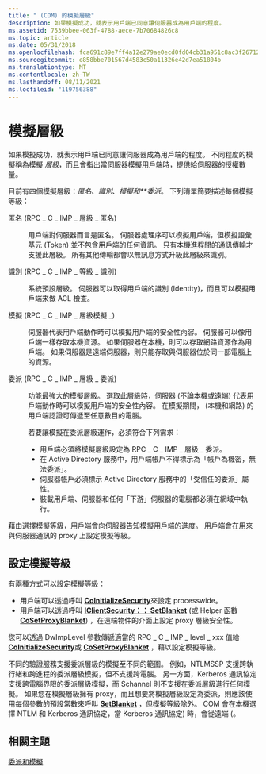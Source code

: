 ```yaml
---
title: " (COM) 的模擬層級"
description: 如果模擬成功，就表示用戶端已同意讓伺服器成為用戶端的程度。
ms.assetid: 7539bbee-063f-4788-aece-7b70684826c8
ms.topic: article
ms.date: 05/31/2018
ms.openlocfilehash: fca691c89e7ff4a12e279ae0ecd0fd04cb31a951c8ac3f2671201fe99dd5900a
ms.sourcegitcommit: e858bbe701567d4583c50a11326e42d7ea51804b
ms.translationtype: MT
ms.contentlocale: zh-TW
ms.lasthandoff: 08/11/2021
ms.locfileid: "119756388"
---
```

# <a name="impersonation-levels"></a>模擬層級

如果模擬成功，就表示用戶端已同意讓伺服器成為用戶端的程度。 不同程度的模擬稱為模擬 *層級*，而且會指出當伺服器模擬用戶端時，提供給伺服器的授權數量。

目前有四個模擬層級：*匿名*、*識別*、*模擬和**委派*。 下列清單簡要描述每個模擬等級：

<dl> <dt>

<span id="anonymous__RPC_C_IMP_LEVEL_ANONYMOUS_"></span><span id="anonymous__rpc_c_imp_level_anonymous_"></span><span id="ANONYMOUS__RPC_C_IMP_LEVEL_ANONYMOUS_"></span>匿名 (RPC \_ C \_ IMP \_ 層級 \_ 匿名) 
</dt> <dd>

用戶端對伺服器而言是匿名。 伺服器處理序可以模擬用戶端，但模擬語彙基元 (Token) 並不包含用戶端的任何資訊。 只有本機進程間的通訊傳輸才支援此層級。 所有其他傳輸都會以無訊息方式升級此層級來識別。

</dd> <dt>

<span id="identify__RPC_C_IMP_LEVEL_IDENTIFY_"></span><span id="identify__rpc_c_imp_level_identify_"></span><span id="IDENTIFY__RPC_C_IMP_LEVEL_IDENTIFY_"></span>識別 (RPC \_ C \_ IMP \_ 等級 \_ 識別) 
</dt> <dd>

系統預設層級。 伺服器可以取得用戶端的識別 (Identity)，而且可以模擬用戶端來做 ACL 檢查。

</dd> <dt>

<span id="impersonate__RPC_C_IMP_LEVEL_IMPERSONATE_"></span><span id="impersonate__rpc_c_imp_level_impersonate_"></span><span id="IMPERSONATE__RPC_C_IMP_LEVEL_IMPERSONATE_"></span>模擬 (RPC \_ C \_ IMP \_ 層級模擬 \_) 
</dt> <dd>

伺服器代表用戶端動作時可以模擬用戶端的安全性內容。 伺服器可以像用戶端一樣存取本機資源。 如果伺服器在本機，則可以存取網路資源作為用戶端。 如果伺服器是遠端伺服器，則只能存取與伺服器位於同一部電腦上的資源。

</dd> <dt>

<span id="delegate__RPC_C_IMP_LEVEL_DELEGATE_"></span><span id="delegate__rpc_c_imp_level_delegate_"></span><span id="DELEGATE__RPC_C_IMP_LEVEL_DELEGATE_"></span>委派 (RPC \_ C \_ IMP \_ 層級 \_ 委派) 
</dt> <dd>

功能最強大的模擬層級。 選取此層級時，伺服器 (不論本機或遠端) 代表用戶端動作時可以模擬用戶端的安全性內容。 在模擬期間， (本機和網路) 的用戶端認證可傳遞至任意數目的電腦。

若要讓模擬在委派層級運作，必須符合下列需求：

-   用戶端必須將模擬層級設定為 RPC \_ C \_ IMP \_ 層級 \_ 委派。
-   在 Active Directory 服務中，用戶端帳戶不得標示為「帳戶為機密，無法委派」。
-   伺服器帳戶必須標示 Active Directory 服務中的「受信任的委派」屬性。
-   裝載用戶端、伺服器和任何「下游」伺服器的電腦都必須在網域中執行。

</dd> </dl>

藉由選擇模擬等級，用戶端會向伺服器告知模擬用戶端的進度。 用戶端會在用來與伺服器通訊的 proxy 上設定模擬等級。

## <a name="setting-the-impersonation-level"></a>設定模擬等級

有兩種方式可以設定模擬等級：

-   用戶端可以透過呼叫 [**CoInitializeSecurity**](/windows/desktop/api/combaseapi/nf-combaseapi-coinitializesecurity)來設定 processwide。
-   用戶端可以透過呼叫 [**IClientSecurity：： SetBlanket**](/windows/win32/api/objidl/nf-objidl-iclientsecurity-setblanket) (或 Helper 函數 [**CoSetProxyBlanket**](/windows/desktop/api/combaseapi/nf-combaseapi-cosetproxyblanket)) ，在遠端物件的介面上設定 proxy 層級安全性。

您可以透過 DwImpLevel 參數傳遞適當的 RPC \_ C \_ IMP \_ level \_ xxx 值給 [**CoInitializeSecurity**](/windows/desktop/api/combaseapi/nf-combaseapi-coinitializesecurity)或 [**CoSetProxyBlanket**](/windows/desktop/api/combaseapi/nf-combaseapi-cosetproxyblanket)  ，藉以設定模擬等級。

不同的驗證服務支援委派層級的模擬至不同的範圍。 例如，NTLMSSP 支援跨執行緒和跨進程的委派層級模擬，但不支援跨電腦。 另一方面，Kerberos 通訊協定支援跨電腦界限的委派層級模擬，而 Schannel 則不支援在委派層級進行任何模擬。 如果您在模擬層級擁有 proxy，而且想要將模擬層級設定為委派，則應該使用每個參數的預設常數來呼叫 [**SetBlanket**](/windows/win32/api/objidl/nf-objidl-iclientsecurity-setblanket) ，但模擬等級除外。 COM 會在本機選擇 NTLM 和 Kerberos 通訊協定，當 Kerberos 通訊協定) 時，會從遠端 (。

## <a name="related-topics"></a>相關主題

<dl> <dt>

[委派和模擬](delegation-and-impersonation.md)
</dt> </dl>

 

 